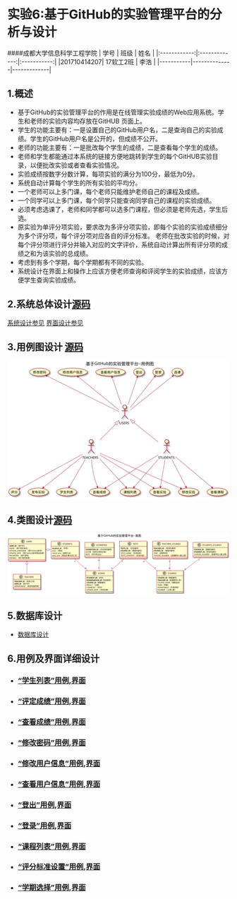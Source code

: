 # 实验6:基于GitHub的实验管理平台的分析与设计
####成都大学信息科学工程学院
|   学号       |      班级      |      姓名    |
|:------------:|:-------------:|:-----------:|
|201710414207|     17软工2班    |   李浩     | 
|-----------|--------------|-------------|

## 1.概述
* 基于GitHub的实验管理平台的作用是在线管理实验成绩的Web应用系统。学生和老师的实验内容均存放在GitHUB 页面上。
* 学生的功能主要有：一是设置自己的GitHub用户名，二是查询自己的实验成绩。学生的GitHub用户名是公开的，但成绩不公开。
* 老师的功能主要有：一是批改每个学生的成绩，二是查看每个学生的成绩。
* 老师和学生都能通过本系统的链接方便地跳转到学生的每个GitHUB实验目录，以便批改实验或者查看实验情况。
* 实验成绩按数字分数计算，每项实验的满分为100分，最低为0分。
* 系统自动计算每个学生的所有实验的平均分。
* 一个老师可以上多门课，每个老师只能维护老师自己的课程及成绩。
* 一个同学可以上多门课，每个同学只能查询同学自己的课程的实验成绩。
* 必须考虑选课了，老师和同学都可以选多门课程，但必须是老师先选，学生后选。
* 原实验为单评分项实验，要求改为多评分项实验，即每个实验的实验成绩细分为多个评分项，每个评分项对应各自的评分标准。 老师在批改实验的时候，对每个评分项进行评分并输入对应的文字评价，系统自动计算出所有评分项的成绩之和为该实验的总成绩。
* 考虑到有多个学期，每个学期都有不同的实验。
* 系统设计在界面上和操作上应该方便老师查询和评阅学生的实验成绩，应该方便学生查询实验成绩。
## 2.系统总体设计[源码](./src/system.puml)

[系统设计参见](./system.svg)
[界面设计参见](https://jiangnhao.github.io/is_analysis_test6/ui/index.html)

## 3.用例图设计 [源码](./src/UseCase.puml)
![image](./UseCase.svg)

## 4.类图设计[源码](./src/Class.puml)
![image](./Class.svg)


## 5.数据库设计
*  [﻿数据库设计](./DataBase.md)

## 6.用例及界面详细设计
- ### [“学生列表”用例](./用例/stu_list.md),[界面](https://jiangnhao.github.io/is_analysis_test6/ui/student_list.html)
- ### [“评定成绩”用例](./用例/evaluate_grades.md),[界面](https://jiangnhao.github.io/is_analysis_test6/ui/evaluate_grades.html)
- ### [“查看成绩”用例](./用例/inquiry.md),[界面](https://jiangnhao.github.io/is_analysis_test6/ui/inquiry.html)
- ### [“修改密码”用例](./用例/modify_userpasswd.md),[界面](https://jiangnhao.github.io/is_analysis_test6/ui/modify_userpasswd.html)
- ### [“修改用户信息”用例](./用例/modify_userInfor.md),[界面](https://jiangnhao.github.io/is_analysis_test6/ui/modify_userinfo.html)
- ### [“查看用户信息”用例](./用例/inquiry_user.md),[界面](https://jiangnhao.github.io/is_analysis_test6/ui/top_meun.html)
- ### [“登出”用例](./用例/Login_out.md),[界面](https://jiangnhao.github.io/is_analysis_test6/ui/login_out.html)
- ### [“登录”用例](./用例/Login_in.md),[界面](https://jiangnhao.github.io/is_analysis_test6/ui/login_in.html)
- ### [“课程列表”用例](./用例/Course_list.md),[界面](https://jiangnhao.github.io/is_analysis_test6/ui/index.html)
- ### [“评分标准设置”用例](./用例/evaluate_principle.md),[界面](https://jiangnhao.github.io/is_analysis_test6/ui/evaluate_principle.html)
- ### [“学期选择”用例](./用例/Term_select.md),[界面](https://jiangnhao.github.io/is_analysis_test6/ui/term_select.html)

